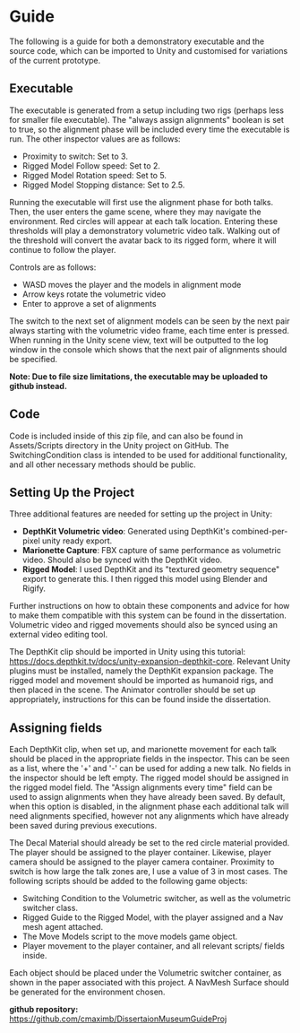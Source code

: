 # Guide

The following is a guide for both a demonstratory executable and the source code, which can be imported to Unity and customised for variations of the current prototype.

## Executable

The executable is generated from a setup including two rigs (perhaps less for smaller file executable). The "always assign alignments" boolean is set to true, so the alignment phase will be included every time the executable is run. The other inspector values are as follows:

- Proximity to switch: Set to 3.
- Rigged Model Follow speed: Set to 2.
- Rigged Model Rotation speed: Set to 5.
- Rigged Model Stopping distance: Set to 2.5.

Running the executable will first use the alignment phase for both talks. Then, the user enters the game scene, where they may navigate the environment. Red circles will appear at each talk location. Entering these thresholds will play a demonstratory volumetric video talk. Walking out of the threshold will convert the avatar back to its rigged form, where it will continue to follow the player.

Controls are as follows:

- WASD moves the player and the models in alignment mode
- Arrow keys rotate the volumetric video
- Enter to approve a set of alignments

The switch to the next set of alignment models can be seen by the next pair always starting with the volumetric video frame, each time enter is pressed. When running in the Unity scene view, text will be outputted to the log window in the console which shows that the next pair of alignments should be specified.

**Note: Due to file size limitations, the executable may be uploaded to github instead.**

## Code

Code is included inside of this zip file, and can also be found in Assets/Scripts directory in the Unity project on GitHub. The SwitchingCondition class is intended to be used for additional functionality, and all other necessary methods should be public.

## Setting Up the Project

Three additional features are needed for setting up the project in Unity:

- **DepthKit Volumetric video**: Generated using DepthKit's combined-per-pixel unity ready export.
- **Marionette Capture**: FBX capture of same performance as volumetric video. Should also be synced with the DepthKit video.
- **Rigged Model**: I used DepthKit and its "textured geometry sequence" export to generate this. I then rigged this model using Blender and Rigify.

Further instructions on how to obtain these components and advice for how to make them compatible with this system can be found in the dissertation. Volumetric video and rigged movements should also be synced using an external video editing tool.

The DepthKit clip should be imported in Unity using this tutorial: https://docs.depthkit.tv/docs/unity-expansion-depthkit-core. Relevant Unity plugins must be installed, namely the DepthKit expansion package. The rigged model and movement should be imported as humanoid rigs, and then placed in the scene. The Animator controller should be set up appropriately, instructions for this can be found inside the dissertation.

## Assigning fields

Each DepthKit clip, when set up, and marionette movement for each talk should be placed in the appropriate fields in the inspector. This can be seen as a list, where the '+' and '-' can be used for adding a new talk. No fields in the inspector should be left empty. The rigged model should be assigned in the rigged model field. The "Assign alignments every time" field can be used to assign alignments when they have already been saved. By default, when this option is disabled, in the alignment phase each additional talk will need alignments specified, however not any alignments which have already been saved during previous executions.

The Decal Material should already be set to the red circle material provided. The player should be assigned to the player container. Likewise, player camera should be assigned to the player camera container. Proximity to switch is how large the talk zones are, I use a value of 3 in most cases. The following scripts should be added to the following game objects:

- Switching Condition to the Volumetric switcher, as well as the volumetric switcher class.
- Rigged Guide to the Rigged Model, with the player assigned and a Nav mesh agent attached.
- The Move Models script to the move models game object.
- Player movement to the player container, and all relevant scripts/ fields inside.

Each object should be placed under the Volumetric switcher container, as shown in the paper associated with this project. A NavMesh Surface should be generated for the environment chosen.

**github repository:** https://github.com/cmaximb/DissertaionMuseumGuideProj
